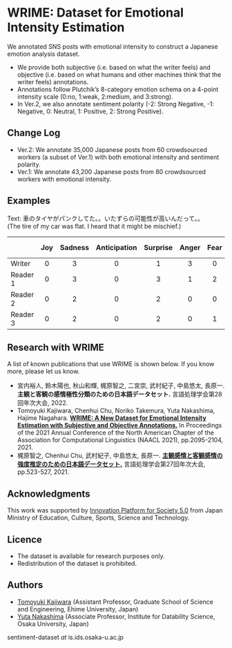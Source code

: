 # WRIME: Dataset for Emotional Intensity Estimation

We annotated SNS posts with emotional intensity to construct a Japanese emotion analysis dataset.

- We provide both subjective (i.e. based on what the writer feels) and objective (i.e. based on what humans and other machines think that the writer feels) annotations.
- Annotations follow Plutchik’s 8-category emotion schema on a 4-point intensity scale (0:no, 1:weak, 2:medium, and 3:strong).
- In Ver.2, we also annotate sentiment polarity (-2: Strong Negative, -1: Negative, 0: Neutral, 1: Positive, 2: Strong Positive).

## Change Log

- Ver.2: We annotate 35,000 Japanese posts from 60 crowdsourced workers (a subset of Ver.1) with both emotional intensity and sentiment polarity.
- Ver.1: We annotate 43,200 Japanese posts from 80 crowdsourced workers with emotional intensity.

## Examples

Text: 車のタイヤがパンクしてた。。いたずらの可能性が高いんだって。。<br>
(The tire of my car was flat. I heard that it might be mischief.)

||Joy|Sadness|Anticipation|Surprise|Anger|Fear|Disgust|Trust|Sentiment Polarity|
| :--- | :---: | :---: | :---: | :---: | :---: | :---: | :---: | :---: | :---: |
|Writer  |0|3|0|1|3|0|0|0|0|
|Reader 1|0|3|0|3|1|2|1|0|-1|
|Reader 2|0|2|0|2|0|0|0|0|-1|
|Reader 3|0|2|0|2|0|1|1|0|-2|


## Research with WRIME

A list of known publications that use WRIME is shown below.
If you know more, please let us know.

- 宮内裕人, 鈴木陽也, 秋山和輝, 梶原智之, 二宮崇, 武村紀子, 中島悠太, 長原一. **主観と客観の感情極性分類のための日本語データセット.** 言語処理学会第28回年次大会, 2022.
- Tomoyuki Kajiwara, Chenhui Chu, Noriko Takemura, Yuta Nakashima, Hajime Nagahara. **[WRIME: A New Dataset for Emotional Intensity Estimation with Subjective and Objective Annotations.](https://aclanthology.org/2021.naacl-main.169/)** In Proceedings of the 2021 Annual Conference of the North American Chapter of the Association for Computational Linguistics (NAACL 2021), pp.2095-2104, 2021.
- 梶原智之, Chenhui Chu, 武村紀子, 中島悠太, 長原一. **[主観感情と客観感情の強度推定のための日本語データセット.](https://www.anlp.jp/proceedings/annual_meeting/2021/pdf_dir/P3-3.pdf)** 言語処理学会第27回年次大会, pp.523-527, 2021.


## Acknowledgments

This work was supported by [Innovation Platform for Society 5.0](https://www.ids.osaka-u.ac.jp/ildi/en/index.html) from Japan Ministry of Education, Culture, Sports, Science and Technology.


## Licence

- The dataset is available for research purposes only.
- Redistribution of the dataset is prohibited.


## Authors

- [Tomoyuki Kajiwara](http://moguranosenshi.sakura.ne.jp/cv.pdf) (Assistant Professor, Graduate School of Science and Engineering, Ehime University, Japan)
- [Yuta Nakashima](https://www.n-yuta.jp/) (Associate Professor, Institute for Datability Science, Osaka University, Japan)

sentiment-dataset *at* is.ids.osaka-u.ac.jp

